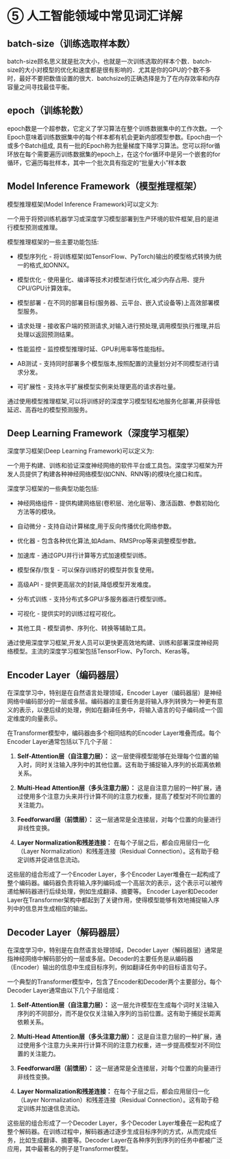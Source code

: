 # ⑤ 人工智能领域中常见词汇详解

## batch-size（训练选取样本数）

batch-size顾名思义就是批次大小，也就是一次训练选取的样本个数．batch-size的大小对模型的优化和速度都是很有影响的．尤其是你的GPU的个数不多时，最好不要把数值设置的很大．batchsize的正确选择是为了在内存效率和内存容量之间寻找最佳平衡。

## epoch（训练轮数）

epoch数是一个超参数，它定义了学习算法在整个训练数据集中的工作次数。一个Epoch意味着训练数据集中的每个样本都有机会更新内部模型参数。Epoch由一个或多个Batch组成, 具有一批的Epoch称为批量梯度下降学习算法。您可以将for循环放在每个需要遍历训练数据集的epoch上，在这个for循环中是另一个嵌套的for循环，它遍历每批样本，其中一个批次具有指定的“批量大小”样本数

## Model Inference Framework（模型推理框架）

模型推理框架(Model Inference Framework)可以定义为:

一个用于将预训练机器学习或深度学习模型部署到生产环境的软件框架,目的是进行模型预测或推理。

模型推理框架的一些主要功能包括:

- 模型序列化 - 将训练框架(如TensorFlow、PyTorch)输出的模型格式转换为统一的格式,如ONNX。

- 模型优化 - 使用量化、编译等技术对模型进行优化,减少内存占用、提升CPU/GPU计算效率。

- 模型部署 - 在不同的部署目标(服务器、云平台、嵌入式设备等)上高效部署模型服务。

- 请求处理 - 接收客户端的预测请求,对输入进行预处理,调用模型执行推理,并后处理以返回预测结果。

- 性能监控 - 监控模型推理时延、GPU利用率等性能指标。

- AB测试 - 支持同时部署多个模型版本,按照配置的流量划分对不同模型进行请求分发。

- 可扩展性 - 支持水平扩展模型实例来处理更高的请求吞吐量。

通过使用模型推理框架,可以将训练好的深度学习模型轻松地服务化部署,并获得低延迟、高吞吐的模型预测服务。

## Deep Learning Framework（深度学习框架）

深度学习框架(Deep Learning Framework)可以定义为:

一个用于构建、训练和验证深度神经网络的软件平台或工具包。深度学习框架为开发人员提供了构建各种神经网络模型(如CNN、RNN等)的模块化接口和库。

深度学习框架的一些典型功能包括:

- 神经网络组件 - 提供构建网络层(卷积层、池化层等)、激活函数、参数初始化方法等的模块。

- 自动微分 - 支持自动计算梯度,用于反向传播优化网络参数。

- 优化器 - 包含各种优化算法,如Adam、RMSProp等来调整模型参数。

- 加速库 - 通过GPU并行计算等方式加速模型训练。

- 模型保存/恢复 - 可以保存训练好的模型并恢复使用。

- 高级API - 提供更高层次的封装,降低模型开发难度。

- 分布式训练 - 支持分布式多GPU/多服务器进行模型训练。

- 可视化 - 提供实时的训练过程可视化。

- 其他工具 - 模型调参、序列化、转换等辅助工具。

通过使用深度学习框架,开发人员可以更快更高效地构建、训练和部署深度神经网络模型。主流的深度学习框架包括TensorFlow、PyTorch、Keras等。

## Encoder Layer（编码器层）

在深度学习中，特别是在自然语言处理领域，Encoder Layer（编码器层）是神经网络中编码部分的一层或多层。编码器的主要任务是将输入序列转换为一种更有意义的表示，以便后续的处理，例如在翻译任务中，将输入语言的句子编码成一个固定维度的向量表示。

在Transformer模型中，编码器由多个相同结构的Encoder Layer堆叠而成。每个Encoder Layer通常包括以下几个子层：

1. **Self-Attention层（自注意力层）：** 这一层使得模型能够在处理每个位置的输入时，同时关注输入序列中的其他位置。这有助于捕捉输入序列的长距离依赖关系。

2. **Multi-Head Attention层（多头注意力层）：** 这是自注意力层的一种扩展，通过使用多个注意力头来并行计算不同的注意力权重，提高了模型对不同位置的关注能力。

3. **Feedforward层（前馈层）：** 这一层通常是全连接层，对每个位置的向量进行非线性变换。

4. **Layer Normalization和残差连接：** 在每个子层之后，都会应用层归一化（Layer Normalization）和残差连接（Residual Connection）。这有助于稳定训练并促进信息流动。

这些层的组合形成了一个Encoder Layer，多个Encoder Layer堆叠在一起构成了整个编码器。编码器负责将输入序列编码成一个高层次的表示，这个表示可以被传递给解码器进行后续处理，例如生成翻译、摘要等。 Encoder Layer和Decoder Layer在Transformer架构中都起到了关键作用，使得模型能够有效地捕捉输入序列中的信息并生成相应的输出。

## Decoder Layer（解码器层）

在深度学习中，特别是在自然语言处理领域，Decoder Layer（解码器层）通常是指神经网络中解码部分的一层或多层。Decoder的主要任务是从编码器（Encoder）输出的信息中生成目标序列，例如翻译任务中的目标语言句子。

一个典型的Transformer模型中，包含了Encoder和Decoder两个主要部分。每个Decoder Layer通常由以下几个子层组成：

1. **Self-Attention层（自注意力层）：** 这一层允许模型在生成每个词时关注输入序列的不同部分，而不是仅仅关注输入序列的当前位置。这有助于捕捉长距离依赖关系。

2. **Multi-Head Attention层（多头注意力层）：** 这是自注意力层的一种扩展，通过使用多个注意力头来并行计算不同的注意力权重，进一步提高模型对不同位置的关注能力。

3. **Feedforward层（前馈层）：** 这一层通常是全连接层，对每个位置的向量进行非线性变换。

4. **Layer Normalization和残差连接：** 在每个子层之后，都会应用层归一化（Layer Normalization）和残差连接（Residual Connection）。这有助于稳定训练并加速信息流动。

这些层的组合形成了一个Decoder Layer，多个Decoder Layer堆叠在一起构成了整个解码器。在训练过程中，解码器通过逐步生成目标序列的方式，从而完成任务，比如生成翻译、摘要等。Decoder Layer在各种序列到序列的任务中都被广泛应用，其中最著名的例子是Transformer模型。